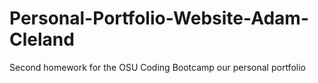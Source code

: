 # Personal-Portfolio-Website-Adam-Cleland
Second homework for the OSU Coding Bootcamp our personal portfolio
